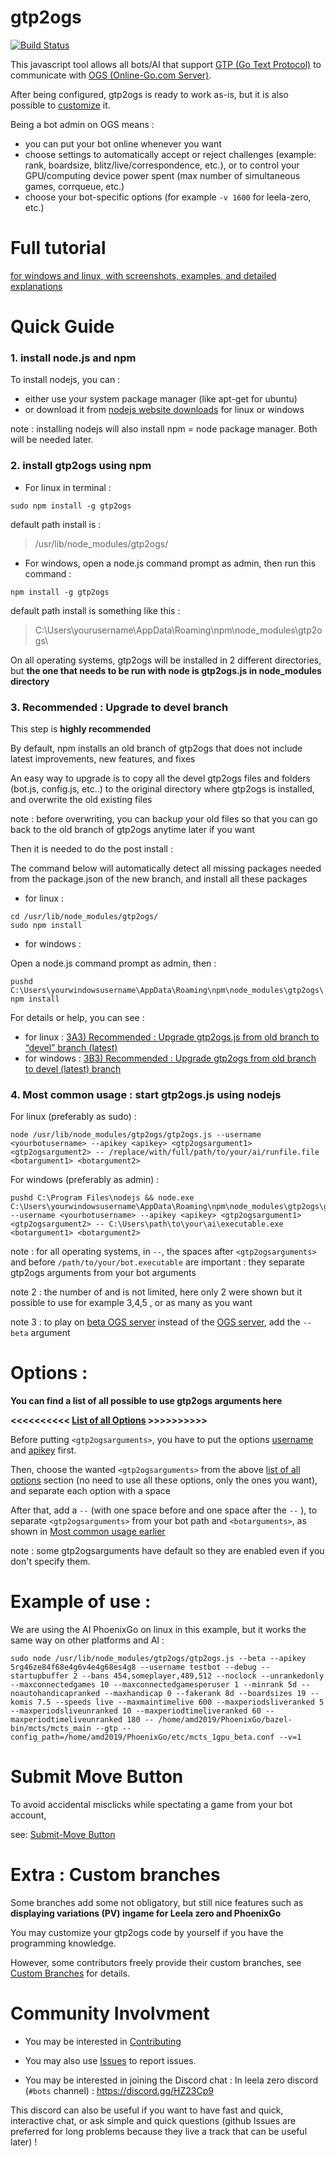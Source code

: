 # gtp2ogs

[![Build Status](https://travis-ci.org/online-go/gtp2ogs.svg?branch=devel)](https://travis-ci.org/online-go/gtp2ogs)


This javascript tool allows all bots/AI that support 
[GTP (Go Text Protocol)](https://senseis.xmp.net/?GoTextProtocol) 
to communicate with [OGS (Online-Go.com Server)](https://online-go.com/).

After being configured, gtp2ogs is ready to work as-is, 
but it is also possible to [customize](#extra--custom-branches) it.

Being a bot admin on OGS means :
- you can put your bot online whenever you want
- choose settings to automatically accept or reject challenges 
(example: rank, boardsize, blitz/live/correspondence, etc.), or to 
control your GPU/computing device power spent (max number of 
simultaneous games, corrqueue, etc.)
- choose your bot-specific options (for example `-v 1600` for leela-zero, 
etc.)

# Full tutorial 

[for windows and linux, with screenshots, examples, and detailed explanations](https://github.com/wonderingabout/gtp2ogs-tutorial)

# Quick Guide

### 1. install node.js and npm

To install nodejs, you can :
- either use your system package manager (like apt-get for ubuntu)
- or download it from [nodejs website downloads](https://nodejs.org/en/download/) 
for linux or windows

note : installing nodejs will also install npm = node package manager. Both 
will be needed later.

### 2. install gtp2ogs using npm

- For linux in terminal :

```
sudo npm install -g gtp2ogs
```

default path install is : 
> /usr/lib/node_modules/gtp2ogs/

- For windows, open a node.js command prompt as admin, then run this command :

```
npm install -g gtp2ogs
```

default path install is something like this :
> C:\Users\yourusername\AppData\Roaming\npm\node_modules\gtp2ogs\


On all operating systems, gtp2ogs will be installed in 2 different directories, but 
**the one that needs to be run with node is gtp2ogs.js in node_modules directory**

### 3. Recommended : Upgrade to devel branch

This step is **highly recommended**

By default, npm installs an old branch of gtp2ogs that does not include latest 
improvements, new features, and fixes

An easy way to upgrade is to copy all the devel gtp2ogs files and folders 
(bot.js, config.js, etc..) to the original directory where gtp2ogs is 
installed, and overwrite the old existing files 

note : before overwriting, you can backup your old files so that you can 
go back to the old branch of gtp2ogs anytime later if you want

Then it is needed to do the post install :

The command below will automatically detect all missing packages needed 
from the package.json of the new branch, and install all these packages

- for linux :

```
cd /usr/lib/node_modules/gtp2ogs/
sudo npm install
```

- for windows :

Open a node.js command prompt as admin, then :

```
pushd C:\Users\yourwindowsusername\AppData\Roaming\npm\node_modules\gtp2ogs\
npm install
```

For details or help, you can see :

- for linux : [3A3) Recommended : Upgrade gtp2ogs.js from old branch to “devel” branch (latest)](https://github.com/wonderingabout/gtp2ogs-tutorial/blob/master/docs/3A3-linux-optional-upgrade-to-devel.md)
- for windows : [3B3) Recommended : Upgrade gtp2ogs from old branch to devel (latest) branch](https://github.com/wonderingabout/gtp2ogs-tutorial/blob/master/docs/3B3-windows-optional-upgrade-to-devel.md)

### 4. Most common usage : start gtp2ogs.js using nodejs

For linux (preferably as sudo) :

```
node /usr/lib/node_modules/gtp2ogs/gtp2ogs.js --username <yourbotusername> --apikey <apikey> <gtp2ogsargument1> <gtp2ogsargument2> -- /replace/with/full/path/to/your/ai/runfile.file <botargument1> <botargument2>
```

For windows (preferably as admin) : 

```
pushd C:\Program Files\nodejs && node.exe C:\Users\yourwindowsusername\AppData\Roaming\npm\node_modules\gtp2ogs\gtp2ogs.js --username <yourbotusername> --apikey <apikey> <gtp2ogsargument1> <gtp2ogsargument2> -- C:\Users\path\to\your\ai\executable.exe <botargument1> <botargument2>
```

note : for all operating systems, in ` -- `, the spaces after `<gtp2ogsarguments>` 
and before `/path/to/your/bot.executable` are important : they separate gtp2ogs 
arguments from your bot arguments

note 2 : the number of <gtp2ogsarguments> and <botarguments> is not limited, 
here only 2 were shown but it possible to use for example 3,4,5 , or as many as 
you want
  
note 3 : to play on [beta OGS server](https://beta.online-go.com/) instead of the 
[OGS server](https://online-go.com/), add the `--beta` argument

# Options :

**You can find a list of all possible to use gtp2ogs arguments here**

**<<<<<<<<<< [List of all Options](/docs/OPTIONS-LIST.md) >>>>>>>>>>**


Before putting `<gtp2ogsarguments>`, you have to put the options [username](https://github.com/online-go/gtp2ogs/blob/devel/docs/OPTIONS-LIST.md#username) 
and [apikey](https://github.com/online-go/gtp2ogs/blob/devel/docs/OPTIONS-LIST.md#apikey) 
first.

Then, choose the wanted ```<gtp2ogsarguments>``` from the above [list of all options](/docs/OPTIONS-LIST.md) section (no need to use all these options, only the ones you want), 
and separate each option with a space

After that, add a ``` -- ``` (with one space before and one space after the `--` ), 
to separate `<gtp2ogsarguments>` from your bot path and `<botarguments>`, as 
shown in 
[Most common usage earlier](#4-most-common-usage--start-gtp2ogsjs-using-nodejs)

note : some gtp2ogsarguments have default so they are enabled even if you don't 
specify them.

# Example of use :

We are using the AI PhoenixGo on linux in this example, 
but it works the same way on other platforms and AI :

```sudo node /usr/lib/node_modules/gtp2ogs/gtp2ogs.js --beta --apikey 5rg46ze84f68e4g6v4e4g68es4g8 --username testbot --debug --startupbuffer 2 --bans 454,someplayer,489,512 --noclock --unrankedonly --maxconnectedgames 10 --maxconnectedgamesperuser 1 --minrank 5d --noautohandicapranked --maxhandicap 0 --fakerank 8d --boardsizes 19 --komis 7.5 --speeds live --maxmaintimelive 600 --maxperiodsliveranked 5 --maxperiodsliveunranked 10 --maxperiodtimeliveranked 60 --maxperiodtimeliveunranked 180 -- /home/amd2019/PhoenixGo/bazel-bin/mcts/mcts_main --gtp --config_path=/home/amd2019/PhoenixGo/etc/mcts_1gpu_beta.conf --v=1```

# Submit Move Button

To avoid accidental misclicks while spectating a game from 
your bot account, 

see: [Submit-Move Button](https://github.com/wonderingabout/gtp2ogs-tutorial#important-submit-move-button)

# Extra : Custom branches

Some branches add some not obligatory, but still nice features such as 
**displaying variations (PV) ingame for Leela zero and PhoenixGo** 

You may customize your gtp2ogs code by yourself if you have the programming 
knowledge.

However, some contributors freely provide their custom branches, see 
[Custom Branches](/docs/CUSTOM-BRANCHES.md) for details.

# Community Involvment

- You may be interested in [Contributing](/docs/CONTRIBUTING.md)

- You may also use [Issues](https://github.com/online-go/gtp2ogs/issues) 
to report issues.

- You may be interested in joining the Discord chat : 
In leela zero discord (`#bots` channel) : https://discord.gg/HZ23Cp9

This discord can also be useful if you want to have fast and quick, 
interactive chat, or ask simple and quick questions (github Issues are 
preferred for long problems because they live a track that can be useful 
later) !
